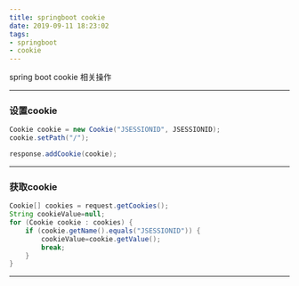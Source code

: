 ```yaml
---
title: springboot cookie
date: 2019-09-11 18:23:02
tags:
- springboot
- cookie
---
```


spring boot cookie 相关操作

<!-- more -->

---

### 设置cookie

```java
Cookie cookie = new Cookie("JSESSIONID", JSESSIONID);
cookie.setPath("/");

response.addCookie(cookie);
```

---

### 获取cookie

```java
Cookie[] cookies = request.getCookies();
String cookieValue=null;
for (Cookie cookie : cookies) {
    if (cookie.getName().equals("JSESSIONID")) {
        cookieValue=cookie.getValue();
        break;
    }
}
```
---